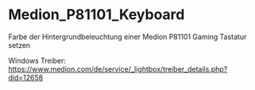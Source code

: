 # Medion_P81101_Keyboard
Farbe der Hintergrundbeleuchtung einer Medion P81101 Gaming Tastatur setzen

Windows Treiber: https://www.medion.com/de/service/_lightbox/treiber_details.php?did=12658
